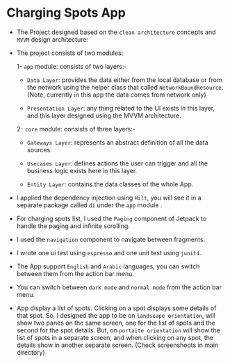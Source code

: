 Charging Spots App
=================

* The Project designed based on the `clean architecture` concepts and `MVVM` design architecture:

* The project consists of two modules:

    1- `app` module: consists of two layers:-

    * `Data Layer`: provides the data either from the local database or from the network using the helper class that called `NetworkBoundResource`. (Note, currently in this app the data comes from network only)

    * `Presentation Layer`: any thing related to the UI exists in this layer, and this layer designed using the MVVM architecture.

    2- `core` module: consists of three layers:-

    * `Gateways Layer`: represents an abstract definition of all the data sources.

    * `Usecases Layer`: defines actions the user can trigger and all the business logic exists here in this layer.

    * `Entity Layer`: contains the data classes of the whole App.


* I applied the dependency injection using `Hilt`, you will see it in a separate package called `di` under the `app` module .

* For charging spots list, I used the `Paging` component of Jetpack to handle the paging and infinite scrolling.

* I used the `navigation` component to navigate between fragments.

* I wrote one ui test using `espresso` and one unit test using `junit4`.

* The App support `English` and `Arabic` languages, you can switch between them from the action bar menu.

* You can switch between `dark mode` and `normal mode` from the action bar menu.

* App display a list of spots. Clicking on a spot displays some details of that spot. So, I designed the app to be
on `landscape orientation`, will show two panes on the same screen, one for the list of spots and the second for the spot details.
But, on `portaite orientation` will show the list of spots in a separate screen, and when clicking on any spot, the details show in another separate screen.
(Check screenshoots in main directory)


